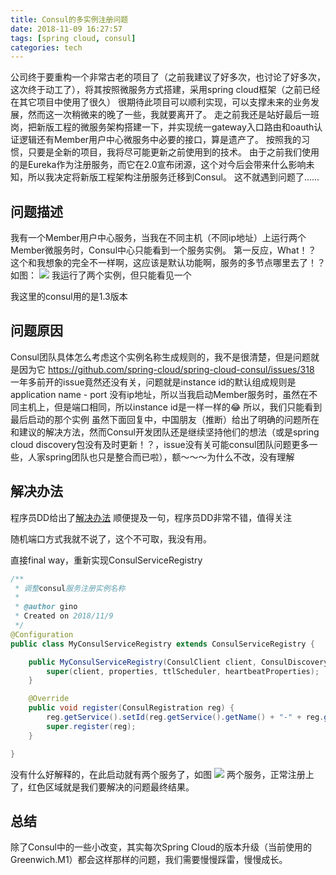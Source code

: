 ```yaml
---
title: Consul的多实例注册问题
date: 2018-11-09 16:27:57
tags: [spring cloud, consul]
categories: tech
---
```


公司终于要重构一个非常古老的项目了（之前我建议了好多次，也讨论了好多次，这次终于动工了），将其按照微服务方式搭建，采用spring cloud框架（之前已经在其它项目中使用了很久）
很期待此项目可以顺利实现，可以支撑未来的业务发展，然而这一次稍微来的晚了一些，我就要离开了。
走之前我还是站好最后一班岗，把新版工程的微服务架构搭建一下，并实现统一gateway入口路由和oauth认证逻辑还有Member用户中心微服务中必要的接口，算是遗产了。
按照我的习惯，只要是全新的项目，我将尽可能更新之前使用到的技术。
由于之前我们使用的是Eureka作为注册服务，而它在2.0宣布闭源，这个对今后会带来什么影响未知，所以我决定将新版工程架构注册服务迁移到Consul。
这不就遇到问题了......
<!-- more -->

## 问题描述
我有一个Member用户中心服务，当我在不同主机（不同ip地址）上运行两个Member微服务时，Consul中心只能看到一个服务实例。
第一反应，What！？ 这个和我想象的完全不一样啊，这应该是默认功能啊，服务的多节点哪里去了！？如图：
![](/images/post/20181109/single.png)
我运行了两个实例，但只能看见一个

我这里的consul用的是1.3版本

## 问题原因
Consul团队具体怎么考虑这个实例名称生成规则的，我不是很清楚，但是问题就是因为它
https://github.com/spring-cloud/spring-cloud-consul/issues/318
一年多前开的issue竟然还没有关，问题就是instance id的默认组成规则是 application name - port
没有ip地址，所以当我启动Member服务时，虽然在不同主机上，但是端口相同，所以instance id是一样一样的😂
所以，我们只能看到最后启动的那个实例
虽然下面回复中，中国朋友（推断）给出了明确的问题所在和建议的解决方法，然而Consul开发团队还是继续坚持他们的想法（或是spring cloud discovery包没有及时更新！？，issue没有关可能consul团队问题更多一些，人家spring团队也只是整合而已啦），额～～～为什么不改，没有理解

## 解决办法
程序员DD给出了[解决办法](https://blog.csdn.net/dyc87112/article/details/82226960)
顺便提及一句，程序员DD非常不错，值得关注

随机端口方式我就不说了，这个不可取，我没有用。

直接final way，重新实现ConsulServiceRegistry

```java
/**
 * 调整consul服务注册实例名称
 *
 * @author gino
 * Created on 2018/11/9
 */
@Configuration
public class MyConsulServiceRegistry extends ConsulServiceRegistry {

    public MyConsulServiceRegistry(ConsulClient client, ConsulDiscoveryProperties properties, TtlScheduler ttlScheduler, HeartbeatProperties heartbeatProperties) {
        super(client, properties, ttlScheduler, heartbeatProperties);
    }

    @Override
    public void register(ConsulRegistration reg) {
        reg.getService().setId(reg.getService().getName() + "-" + reg.getService().getAddress() + "-" + reg.getService().getPort());
        super.register(reg);
    }

}
```

没有什么好解释的，在此启动就有两个服务了，如图
![](/images/post/20181109/two.png)
两个服务，正常注册上了，红色区域就是我们要解决的问题最终结果。

## 总结
除了Consul中的一些小改变，其实每次Spring Cloud的版本升级（当前使用的Greenwich.M1）都会这样那样的问题，我们需要慢慢踩雷，慢慢成长。 
